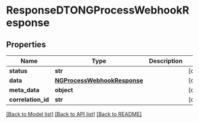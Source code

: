 # ResponseDTONGProcessWebhookResponse

## Properties
Name | Type | Description | Notes
------------ | ------------- | ------------- | -------------
**status** | **str** |  | [optional] 
**data** | [**NGProcessWebhookResponse**](NGProcessWebhookResponse.md) |  | [optional] 
**meta_data** | **object** |  | [optional] 
**correlation_id** | **str** |  | [optional] 

[[Back to Model list]](../README.md#documentation-for-models) [[Back to API list]](../README.md#documentation-for-api-endpoints) [[Back to README]](../README.md)

